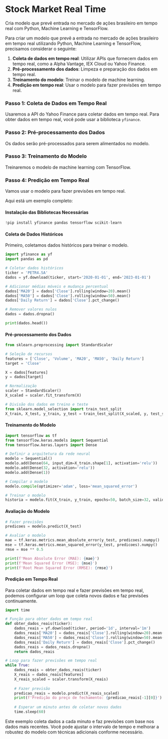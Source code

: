# Stock Market Real Time
Cria modelo que prevê entrada no mercado de ações brasileiro em tempo real com Python, Machine Learning e TensorFlow.


Para criar um modelo que prevê a entrada no mercado de ações brasileiro em tempo real utilizando Python, Machine Learning e TensorFlow, precisamos considerar o seguinte:

1. **Coleta de dados em tempo real**: Utilizar APIs que fornecem dados em tempo real, como a Alpha Vantage, IEX Cloud ou Yahoo Finance.
2. **Pré-processamento dos dados**: Limpeza e preparação dos dados em tempo real.
3. **Treinamento do modelo**: Treinar o modelo de machine learning.
4. **Predição em tempo real**: Usar o modelo para fazer previsões em tempo real.

### Passo 1: Coleta de Dados em Tempo Real

Usaremos a API do Yahoo Finance para coletar dados em tempo real. Para obter dados em tempo real, você pode usar a biblioteca `yfinance`.

### Passo 2: Pré-processamento dos Dados

Os dados serão pré-processados para serem alimentados no modelo.

### Passo 3: Treinamento do Modelo

Treinaremos o modelo de machine learning com TensorFlow.

### Passo 4: Predição em Tempo Real

Vamos usar o modelo para fazer previsões em tempo real.

Aqui está um exemplo completo:

#### Instalação das Bibliotecas Necessárias

```python
!pip install yfinance pandas tensorflow scikit-learn
```

#### Coleta de Dados Históricos

Primeiro, coletamos dados históricos para treinar o modelo.

```python
import yfinance as yf
import pandas as pd

# Coletar dados históricos
ticker = 'PETR4.SA'
dados = yf.download(ticker, start='2020-01-01', end='2023-01-01')

# Adicionar médias móveis e mudança percentual
dados['MA20'] = dados['Close'].rolling(window=20).mean()
dados['MA50'] = dados['Close'].rolling(window=50).mean()
dados['Daily Return'] = dados['Close'].pct_change()

# Remover valores nulos
dados = dados.dropna()

print(dados.head())
```

#### Pré-processamento dos Dados

```python
from sklearn.preprocessing import StandardScaler

# Seleção de recursos
features = ['Close', 'Volume', 'MA20', 'MA50', 'Daily Return']
target = 'Close'

X = dados[features]
y = dados[target]

# Normalização
scaler = StandardScaler()
X_scaled = scaler.fit_transform(X)

# Divisão dos dados em treino e teste
from sklearn.model_selection import train_test_split
X_train, X_test, y_train, y_test = train_test_split(X_scaled, y, test_size=0.2, random_state=42)
```

#### Treinamento do Modelo

```python
import tensorflow as tf
from tensorflow.keras.models import Sequential
from tensorflow.keras.layers import Dense

# Definir a arquitetura da rede neural
modelo = Sequential()
modelo.add(Dense(64, input_dim=X_train.shape[1], activation='relu'))
modelo.add(Dense(32, activation='relu'))
modelo.add(Dense(1))

# Compilar o modelo
modelo.compile(optimizer='adam', loss='mean_squared_error')

# Treinar o modelo
historia = modelo.fit(X_train, y_train, epochs=50, batch_size=32, validation_split=0.2)
```

#### Avaliação do Modelo

```python
# Fazer previsões
predicoes = modelo.predict(X_test)

# Avaliar o modelo
mae = tf.keras.metrics.mean_absolute_error(y_test, predicoes).numpy()
mse = tf.keras.metrics.mean_squared_error(y_test, predicoes).numpy()
rmse = mse ** 0.5

print(f'Mean Absolute Error (MAE): {mae}')
print(f'Mean Squared Error (MSE): {mse}')
print(f'Root Mean Squared Error (RMSE): {rmse}')
```

#### Predição em Tempo Real

Para coletar dados em tempo real e fazer previsões em tempo real, podemos configurar um loop que coleta novos dados e faz previsões continuamente.

```python
import time

# Função para obter dados em tempo real
def obter_dados_reais(ticker):
    dados_reais = yf.download(ticker, period='1d', interval='1m')
    dados_reais['MA20'] = dados_reais['Close'].rolling(window=20).mean()
    dados_reais['MA50'] = dados_reais['Close'].rolling(window=50).mean()
    dados_reais['Daily Return'] = dados_reais['Close'].pct_change()
    dados_reais = dados_reais.dropna()
    return dados_reais

# Loop para fazer previsões em tempo real
while True:
    dados_reais = obter_dados_reais(ticker)
    X_reais = dados_reais[features]
    X_reais_scaled = scaler.transform(X_reais)
    
    # Fazer previsão
    predicao_reais = modelo.predict(X_reais_scaled)
    print(f'Predição do preço de fechamento: {predicao_reais[-1][0]}')
    
    # Esperar um minuto antes de coletar novos dados
    time.sleep(60)
```

Este exemplo coleta dados a cada minuto e faz previsões com base nos dados mais recentes. Você pode ajustar o intervalo de tempo e melhorar a robustez do modelo com técnicas adicionais conforme necessário.
